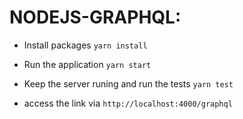 # NODEJS-GRAPHQL:

- Install packages `yarn install`
- Run the application `yarn start`
- Keep the server runing and run the tests `yarn test`

- access the link via `http://localhost:4000/graphql`

